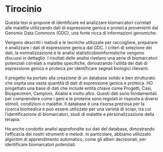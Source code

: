 # Tirocinio

Questa tesi si propone di identificare ed analizzare biomarcatori correlati alle malattie utilizzando dati di espressione genica e proteica provenienti dal Genomic Data Commons (GDC), una fonte ricca di informazioni genomiche.

Vengono descritti i metodi e le tecniche utilizzate per raccogliere, preparare e analizzare i dati di espressione genica dal GDC. I criteri di selezione dei dati, la normalizzazione e le analisi statisticobioinformatiche
vengono discussi in dettaglio. I risultati delle analisi rivelano una serie di biomarcatori potenziali correlati a malattie specifiche, dimostrando lʹutilità dei dati di espressione genica e proteica per identificare segnali biologici rilevanti.

Il  progetto ha portato alla creazione di un database solido e ben strutturato che ospita una vasta quantità di dati di espressione genica e proteica. HO progettato una base di dati che include entità chiave come Progetti, Casi, Biospecimen, Campioni, Analisi e molto altro. Questi dati sono fondamentali per comprendere come i geni e le proteine sono regolati in risposta a diversi stimoli, condizioni o malattie. Il database è una risorsa preziosa per la ricerca biomedica e può essere utilizzato per una varietà di scopi, tra cui lʹidentificazione di biomarcatori, studi di malattie e personalizzazione della terapia.

Ho anche condotto analisi approfondite sui dati del database, dimostrando lʹefficacia dei nostri strumenti e metodi. In particolare, abbiamo utilizzato algoritmi di apprendimento automatico, come gli alberi decisionali, per identificare biomarcatori potenziali.
